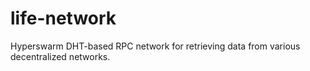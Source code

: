 # life-network
Hyperswarm DHT-based RPC network for retrieving data from various decentralized networks.
